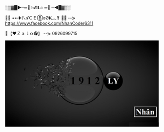 ░▒▓█►─═💎  𝕙𝓔𝐥𝐋๏ ═💎 ─◄█▓▒░

💝💙 •➻❥𝔽𝓐ＣＥⒷ𝕠Ø𝐊︵❣ 💋👑 --⋟ https://www.facebook.com/NhanCoder6311

💜【﻿❤Ｚａｌｏ✿】 --⋟ 0926099715


![alt tag](https://github.com/NguyenHuuNhan1912/NguyenHuuNhan1912/blob/main/i11plus.jpg) 



